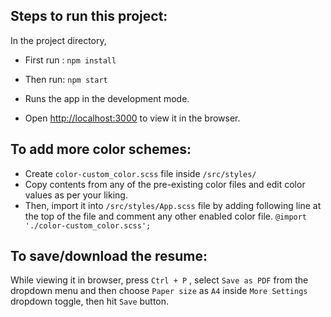 ## Steps to run this project:

In the project directory,

- First run : `npm install`
- Then run: `npm start`

- Runs the app in the development mode.
- Open [http://localhost:3000](http://localhost:3000) to view it in the browser.

## To add more color schemes:

- Create `color-custom_color.scss` file inside `/src/styles/`
- Copy contents from any of the pre-existing color files and edit color values as per your liking.
- Then, import it into `/src/styles/App.scss` file by adding following line at the top of the file and comment any other enabled color file.
  `@import './color-custom_color.scss';`

## To save/download the resume:

While viewing it in browser, press `Ctrl + P` , select `Save as PDF` from the dropdown menu and then choose `Paper size` as `A4` inside `More Settings` dropdown toggle, then hit `Save` button.
